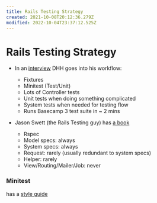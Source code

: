 ```yaml
---
title: Rails Testing Strategy
created: 2021-10-08T20:12:36.279Z
modified: 2022-10-04T23:37:12.525Z
---
```


# Rails Testing Strategy

- In an [interview](https://www.maintainable.fm/episodes/dhh-celebrating-legacy-software-and-the-story-of-how-humans-cant-estimate) DHH goes into his workflow:
  - Fixtures
  - Minitest (Test/Unit)
  - Lots of Controller tests
  - Unit tests when doing something complicated
  - System tests when needed for testing flow
  - Runs Basecamp 3 test suite in ~ 2 mins

- Jason Swett (the Rails Testing guy) has [a book](https://www.codewithjason.com/complete-guide-to-rails-testing/)
  - Rspec
  - Model specs: always
  - System specs: always
  - Request: rarely (usually redundant to system specs)
  - Helper: rarely
  - View/Routing/Mailer/Job: never

### Minitest

has a [style guide](https://minitest.rubystyle.guide/)

